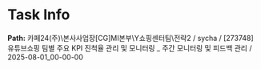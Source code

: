 # Task Info

**Path:** 카페24(주)\본사사업장\[CG]MI본부\Y쇼핑센터팀\전략2 / sycha / [273748] 유튜브쇼핑 팀별 주요 KPI 진척율 관리 및 모니터링 _ 주간 모니터링 및 피드백 관리 / 2025-08-01_00-00-00


